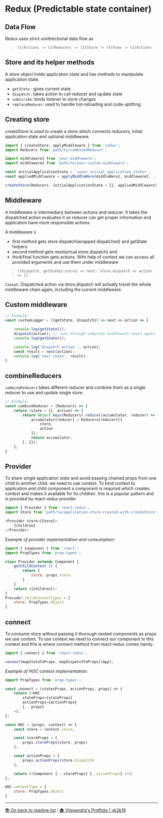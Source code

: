 # Redux (Predictable state container)

## Data Flow
Redux uses strict unidirectional data flow as 
> `(1)Actions -> (2)Reducers -> (3)Store -> (4)View -> (1)Actions`

## Store and its helper methods
A store object holds application state and has methods to manipulate application state.
- `getState` : gives current state
- `dispatch` : takes action to call reducer and update state
- `subscribe`: binds listener to store changes
- `replaceReducer`: used to handle hot-reloading and code-splitting

## Creating store
createStore is used to create a store which connects reducers, initial application state and optional middleware.

```js
import { createStore, applyMiddleware } from 'redux';
import Reducers from 'path/to/combinedReducer';

import middleware1 from 'your-middleware';
import middleware2 from 'path/to/your-custom-middleware';

const initialApplicationState = `<your_initial_application_state>`;
const appliedMiddleware = applyMiddleWare(middleWare1, middleware2, ...);

createStore(Reducers, initialApplicationState = {}, appliedMiddleware);
```

## Middleware 
A middleware is intermediary between actions and reducer. It takes the dispatched action evaluates it so reducer can get proper information and application have more responsible actions.

A middleware`s 
- first method gets store dispatch(wrapped dispatched) and getState helpers.
- second method gets next(actual store.dispatch) and 
- third/final function gets actions.
With help of context we can access all provided arguments and use them under middleware
> `({dispatch, getState}:store) => next: store.dispatch => action => {}`

`Caveat`: Dispatched action via store.dispatch will actually travel the whole middleware chain again, including the current middleware.

## Custom middleware
```js
// Example:
const customLogger = ({getState, dispatch}) => next => action => {

    console.log(getState());
    dispatch(action); // runs through complete middleware chain again
    console.log(getState());

    console.log('dispatch action ', action);
    const result = next(action);
    console.log('next state', result);
}
```

## combineReducers
`combineReducers` takes different reducer and combine them as a single reducer to use and update single store.

```js
// Example:
const combineReducer = (Reducers) => {
    return (state = {}, action) => {
        return Object.keys(Reducers).reduce((accumulator, reducer) => {
            accumulator[reducer] = Reducers[reducer]({
                store,
                action
            });
            return accumulator;
        }, {});
    };
}
```

## Provider
To share single application state and avoid passing chained props from one child to another child. we need to use context. To bind context to application and child component a component is required which creates context and makes it available for its children. this is a popular pattern and is provided by react-redux provider.

```js
import { Provider } from 'react-redux';
import Store from 'path/to/application-store-created-with-createStore';

<Provider store={Store}>
    {children}
</Provider>
```
*Example of provider implementation and consumption:*
```js
import { Component } from 'react';
import PropTypes from 'prop-types';

class Provider extends Component {
    getChildContext () {
        return {
            store: props.store
        }
    }
    return ({children});
}
Provider.childContextTypes = {
    store: PropTypes.Object
}
```

## connect
To consume store without passing it thorough nested components as props we use context.
To use context we need to connect our component to this context and this is where connect method from react-redux comes handy.

```js
import { connect } from 'react-redux';

connect(mapStateToProps, mapDispatchToProps)(App);
```
*Example of HOC context implementation:*
```js
import PropTypes from 'prop-types';

const connect = (statesProps, actionProps, props) => {
    return (<HOC 
        stateProps={stateProps}
        actionProps={actionProps} 
        {...props}
    >);
};

const HOC = (props, context) => {
    const store = context.store;

    const storeProps = {
        props.storeProps(store, props)
    };

    const actionProps = {
        props.actionProps(store.dispatch)
    };

    return (<Component {...storeProps} {..actionProps} />);
};

HOC.contextType = {
    store: PropTypes.Object
}
```

***

[&#128218; Go back to readme list](../) ¦ [&#x1F3E0; Vijayendra's Protfolio | vk2k19](/) 
